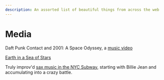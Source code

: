 ```yaml
---
description: An assorted list of beautiful things from across the web
---
```


# Media

Daft Punk Contact and 2001: A Space Odyssey, a [music video](https://vimeo.com/67497652)

[Earth in a Sea of Stars ](https://vimeo.com/420599154)

Truly improv'd [sax music in the NYC Subway](https://www.youtube.com/watch?v=27Dx6ztJ8jw), starting with Billie Jean and accumulating into a crazy battle.  



